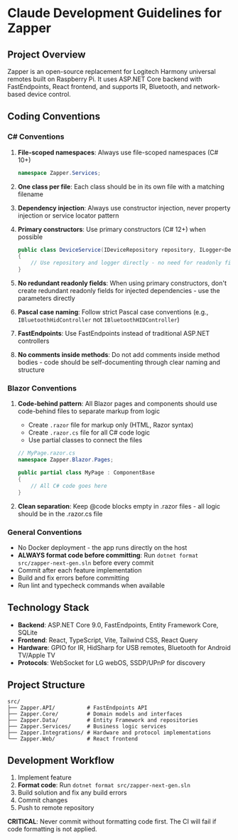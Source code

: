 # Claude Development Guidelines for Zapper

## Project Overview
Zapper is an open-source replacement for Logitech Harmony universal remotes built on Raspberry Pi. It uses ASP.NET Core backend with FastEndpoints, React frontend, and supports IR, Bluetooth, and network-based device control.

## Coding Conventions

### C# Conventions
1. **File-scoped namespaces**: Always use file-scoped namespaces (C# 10+)
   ```csharp
   namespace Zapper.Services;
   ```

2. **One class per file**: Each class should be in its own file with a matching filename

3. **Dependency injection**: Always use constructor injection, never property injection or service locator pattern

4. **Primary constructors**: Use primary constructors (C# 12+) when possible
   ```csharp
   public class DeviceService(IDeviceRepository repository, ILogger<DeviceService> logger)
   {
       // Use repository and logger directly - no need for readonly fields
   }
   ```

5. **No redundant readonly fields**: When using primary constructors, don't create redundant readonly fields for injected dependencies - use the parameters directly

6. **Pascal case naming**: Follow strict Pascal case conventions (e.g., `IBluetoothHidController` not `IBluetoothHIDController`)

7. **FastEndpoints**: Use FastEndpoints instead of traditional ASP.NET controllers

8. **No comments inside methods**: Do not add comments inside method bodies - code should be self-documenting through clear naming and structure

### Blazor Conventions
1. **Code-behind pattern**: All Blazor pages and components should use code-behind files to separate markup from logic
   - Create `.razor` file for markup only (HTML, Razor syntax)
   - Create `.razor.cs` file for all C# code logic
   - Use partial classes to connect the files
   ```csharp
   // MyPage.razor.cs
   namespace Zapper.Blazor.Pages;
   
   public partial class MyPage : ComponentBase
   {
       // All C# code goes here
   }
   ```

2. **Clean separation**: Keep @code blocks empty in .razor files - all logic should be in the .razor.cs file

### General Conventions
- No Docker deployment - the app runs directly on the host
- **ALWAYS format code before committing**: Run `dotnet format src/zapper-next-gen.sln` before every commit
- Commit after each feature implementation
- Build and fix errors before committing
- Run lint and typecheck commands when available

## Technology Stack
- **Backend**: ASP.NET Core 9.0, FastEndpoints, Entity Framework Core, SQLite
- **Frontend**: React, TypeScript, Vite, Tailwind CSS, React Query
- **Hardware**: GPIO for IR, HidSharp for USB remotes, Bluetooth for Android TV/Apple TV
- **Protocols**: WebSocket for LG webOS, SSDP/UPnP for discovery

## Project Structure
```
src/
├── Zapper.API/          # FastEndpoints API
├── Zapper.Core/         # Domain models and interfaces
├── Zapper.Data/         # Entity Framework and repositories
├── Zapper.Services/     # Business logic services
├── Zapper.Integrations/ # Hardware and protocol implementations
└── Zapper.Web/          # React frontend
```

## Development Workflow
1. Implement feature
2. **Format code**: Run `dotnet format src/zapper-next-gen.sln` 
3. Build solution and fix any build errors
4. Commit changes
5. Push to remote repository

**CRITICAL**: Never commit without formatting code first. The CI will fail if code formatting is not applied.